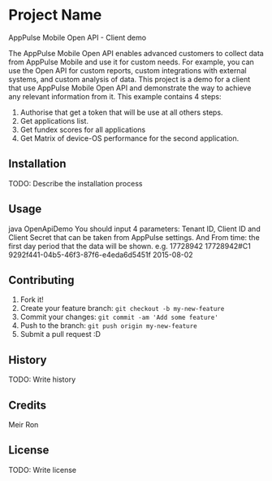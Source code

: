 # Project Name
AppPulse Mobile Open API - Client demo

The AppPulse Mobile Open API enables advanced customers to collect data from AppPulse Mobile
and use it for custom needs. For example, you can use the Open API for custom reports, custom
integrations with external systems, and custom analysis of data.
This project is a demo for a client that use AppPulse Mobile Open API and demonstrate the way to achieve 
any relevant information from it.
 This example contains 4 steps:
 1) Authorise that get a token that will be use at all others steps.
 2) Get applications list.
 3) Get fundex scores for all applications
 4) Get Matrix of device-OS performance for the second application.

## Installation

TODO: Describe the installation process

## Usage
java OpenApiDemo <tenant id> <client id> <client secret> <from date>
You should input 4 parameters:
	Tenant ID, Client ID and Client Secret that can be taken from AppPulse settings.
	And From time: the first day period that the data will be shown.
     e.g. 17728942 17728942#C1 9292f441-04b5-46f3-87f6-e4eda6d5451f 2015-08-02


## Contributing

1. Fork it!
2. Create your feature branch: `git checkout -b my-new-feature`
3. Commit your changes: `git commit -am 'Add some feature'`
4. Push to the branch: `git push origin my-new-feature`
5. Submit a pull request :D

## History

TODO: Write history

## Credits
Meir Ron

## License

TODO: Write license